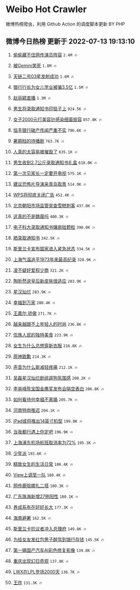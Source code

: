 # Weibo Hot Crawler 



微博热榜爬虫，利用 Github Action 的调度脚本更新 BY PHP 


## 微博今日热榜 更新于 2022-07-13 19:13:10 
1. [偷偷藏不住网传演员阵容](https://s.weibo.com/weibo?q=%23%E5%81%B7%E5%81%B7%E8%97%8F%E4%B8%8D%E4%BD%8F%E7%BD%91%E4%BC%A0%E6%BC%94%E5%91%98%E9%98%B5%E5%AE%B9%23&Refer=top) `2.4M 🔥` 

1. [被Gemini笑死](https://s.weibo.com/weibo?q=%E8%A2%ABGemini%E7%AC%91%E6%AD%BB&Refer=top) `1.8M 🔥` 

1. [天链二号03星发射成功](https://s.weibo.com/weibo?q=%23%E5%A4%A9%E9%93%BE%E4%BA%8C%E5%8F%B703%E6%98%9F%E5%8F%91%E5%B0%84%E6%88%90%E5%8A%9F%23&Refer=top) `1.6M 🔥` 

1. [银行行长为女儿学业被骗3.5亿](https://s.weibo.com/weibo?q=%23%E9%93%B6%E8%A1%8C%E8%A1%8C%E9%95%BF%E4%B8%BA%E5%A5%B3%E5%84%BF%E5%AD%A6%E4%B8%9A%E8%A2%AB%E9%AA%973.5%E4%BA%BF%23&Refer=top) `1.5M 🔥` 

1. [赵丽颖直播](https://s.weibo.com/weibo?q=%E8%B5%B5%E4%B8%BD%E9%A2%96%E7%9B%B4%E6%92%AD&Refer=top) `1.3M 🔥` 

1. [男生将录取通知书印毯子上](https://s.weibo.com/weibo?q=%23%E7%94%B7%E7%94%9F%E5%B0%86%E5%BD%95%E5%8F%96%E9%80%9A%E7%9F%A5%E4%B9%A6%E5%8D%B0%E6%AF%AF%E5%AD%90%E4%B8%8A%23&Refer=top) `924.5K 🔥` 

1. [女子2000元打美容针感染细菌毁容](https://s.weibo.com/weibo?q=%23%E5%A5%B3%E5%AD%902000%E5%85%83%E6%89%93%E7%BE%8E%E5%AE%B9%E9%92%88%E6%84%9F%E6%9F%93%E7%BB%86%E8%8F%8C%E6%AF%81%E5%AE%B9%23&Refer=top) `857.8K 🔥` 

1. [恒丰银行破产传闻严重不实](https://s.weibo.com/weibo?q=%23%E6%81%92%E4%B8%B0%E9%93%B6%E8%A1%8C%E7%A0%B4%E4%BA%A7%E4%BC%A0%E9%97%BB%E4%B8%A5%E9%87%8D%E4%B8%8D%E5%AE%9E%23&Refer=top) `796.6K 🔥` 

1. [暑期档的待播剧](https://s.weibo.com/weibo?q=%23%E6%9A%91%E6%9C%9F%E6%A1%A3%E7%9A%84%E5%BE%85%E6%92%AD%E5%89%A7%23&Refer=top) `763.7K 🔥` 

1. [人真的太容易被摧毁了](https://s.weibo.com/weibo?q=%23%E4%BA%BA%E7%9C%9F%E7%9A%84%E5%A4%AA%E5%AE%B9%E6%98%93%E8%A2%AB%E6%91%A7%E6%AF%81%E4%BA%86%23&Refer=top) `635.1K 🔥` 

1. [男生收到2.7公斤录取通知书礼盒](https://s.weibo.com/weibo?q=%23%E7%94%B7%E7%94%9F%E6%94%B6%E5%88%B02.7%E5%85%AC%E6%96%A4%E5%BD%95%E5%8F%96%E9%80%9A%E7%9F%A5%E4%B9%A6%E7%A4%BC%E7%9B%92%23&Refer=top) `618.0K 🔥` 

1. [第一次见家长一定要开电视](https://s.weibo.com/weibo?q=%23%E7%AC%AC%E4%B8%80%E6%AC%A1%E8%A7%81%E5%AE%B6%E9%95%BF%E4%B8%80%E5%AE%9A%E8%A6%81%E5%BC%80%E7%94%B5%E8%A7%86%23&Refer=top) `575.1K 🔥` 

1. [建议恐怖片导演来青岛取景](https://s.weibo.com/weibo?q=%23%E5%BB%BA%E8%AE%AE%E6%81%90%E6%80%96%E7%89%87%E5%AF%BC%E6%BC%94%E6%9D%A5%E9%9D%92%E5%B2%9B%E5%8F%96%E6%99%AF%23&Refer=top) `514.9K 🔥` 

1. [WPS将彻底关闭广告](https://s.weibo.com/weibo?q=%23WPS%E5%B0%86%E5%BD%BB%E5%BA%95%E5%85%B3%E9%97%AD%E5%B9%BF%E5%91%8A%23&Refer=top) `452.4K 🔥` 

1. [北京朝阳市场监管突查雪糕刺客](https://s.weibo.com/weibo?q=%23%E5%8C%97%E4%BA%AC%E6%9C%9D%E9%98%B3%E5%B8%82%E5%9C%BA%E7%9B%91%E7%AE%A1%E7%AA%81%E6%9F%A5%E9%9B%AA%E7%B3%95%E5%88%BA%E5%AE%A2%23&Refer=top) `437.0K 🔥` 

1. [这真的不是魏晨吗](https://s.weibo.com/weibo?q=%23%E8%BF%99%E7%9C%9F%E7%9A%84%E4%B8%8D%E6%98%AF%E9%AD%8F%E6%99%A8%E5%90%97%23&Refer=top) `400.3K 🔥` 

1. [电子科大录取通知书镶嵌硅颗粒](https://s.weibo.com/weibo?q=%23%E7%94%B5%E5%AD%90%E7%A7%91%E5%A4%A7%E5%BD%95%E5%8F%96%E9%80%9A%E7%9F%A5%E4%B9%A6%E9%95%B6%E5%B5%8C%E7%A1%85%E9%A2%97%E7%B2%92%23&Refer=top) `398.0K 🔥` 

1. [晒录取通知书](https://s.weibo.com/weibo?q=%23%E6%99%92%E5%BD%95%E5%8F%96%E9%80%9A%E7%9F%A5%E4%B9%A6%23&Refer=top) `342.5K 🔥` 

1. [斯里兰卡宣布国家进入紧急状态](https://s.weibo.com/weibo?q=%23%E6%96%AF%E9%87%8C%E5%85%B0%E5%8D%A1%E5%AE%A3%E5%B8%83%E5%9B%BD%E5%AE%B6%E8%BF%9B%E5%85%A5%E7%B4%A7%E6%80%A5%E7%8A%B6%E6%80%81%23&Refer=top) `334.5K 🔥` 

1. [上海气温追平1873年来最高纪录](https://s.weibo.com/weibo?q=%23%E4%B8%8A%E6%B5%B7%E6%B0%94%E6%B8%A9%E8%BF%BD%E5%B9%B31873%E5%B9%B4%E6%9D%A5%E6%9C%80%E9%AB%98%E7%BA%AA%E5%BD%95%23&Refer=top) `328.9K 🔥` 

1. [凌不疑好爱程少商](https://s.weibo.com/weibo?q=%23%E5%87%8C%E4%B8%8D%E7%96%91%E5%A5%BD%E7%88%B1%E7%A8%8B%E5%B0%91%E5%95%86%23&Refer=top) `321.2K 🔥` 

1. [陶昕然说皇后新皮肤很适应](https://s.weibo.com/weibo?q=%23%E9%99%B6%E6%98%95%E7%84%B6%E8%AF%B4%E7%9A%87%E5%90%8E%E6%96%B0%E7%9A%AE%E8%82%A4%E5%BE%88%E9%80%82%E5%BA%94%23&Refer=top) `283.9K 🔥` 

1. [星汉灿烂](https://s.weibo.com/weibo?q=%23%E6%98%9F%E6%B1%89%E7%81%BF%E7%83%82%23&Refer=top) `283.9K 🔥` 

1. [幸福到万家](https://s.weibo.com/weibo?q=%23%E5%B9%B8%E7%A6%8F%E5%88%B0%E4%B8%87%E5%AE%B6%23&Refer=top) `280.4K 🔥` 

1. [王嘉尔 骄傲](https://s.weibo.com/weibo?q=%E7%8E%8B%E5%98%89%E5%B0%94%20%E9%AA%84%E5%82%B2&Refer=top) `271.7K 🔥` 

1. [越来越跟不上年轻人的时尚](https://s.weibo.com/weibo?q=%23%E8%B6%8A%E6%9D%A5%E8%B6%8A%E8%B7%9F%E4%B8%8D%E4%B8%8A%E5%B9%B4%E8%BD%BB%E4%BA%BA%E7%9A%84%E6%97%B6%E5%B0%9A%23&Refer=top) `236.8K 🔥` 

1. [佤族人民的独特美食](https://s.weibo.com/weibo?q=%23%E4%BD%A4%E6%97%8F%E4%BA%BA%E6%B0%91%E7%9A%84%E7%8B%AC%E7%89%B9%E7%BE%8E%E9%A3%9F%23&Refer=top) `223.9K 🔥` 

1. [女生为什么总想穿新衣服](https://s.weibo.com/weibo?q=%23%E5%A5%B3%E7%94%9F%E4%B8%BA%E4%BB%80%E4%B9%88%E6%80%BB%E6%83%B3%E7%A9%BF%E6%96%B0%E8%A1%A3%E6%9C%8D%23&Refer=top) `216.8K 🔥` 

1. [原神致歉](https://s.weibo.com/weibo?q=%23%E5%8E%9F%E7%A5%9E%E8%87%B4%E6%AD%89%23&Refer=top) `214.3K 🔥` 

1. [声音为什么能减轻疼痛](https://s.weibo.com/weibo?q=%23%E5%A3%B0%E9%9F%B3%E4%B8%BA%E4%BB%80%E4%B9%88%E8%83%BD%E5%87%8F%E8%BD%BB%E7%96%BC%E7%97%9B%23&Refer=top) `212.1K 🔥` 

1. [吴磊星汉灿烂剧组遛狗氛围感](https://s.weibo.com/weibo?q=%23%E5%90%B4%E7%A3%8A%E6%98%9F%E6%B1%89%E7%81%BF%E7%83%82%E5%89%A7%E7%BB%84%E9%81%9B%E7%8B%97%E6%B0%9B%E5%9B%B4%E6%84%9F%23&Refer=top) `208.2K 🔥` 

1. [李易峰陈宝国金鹰奖发布会隔空表白](https://s.weibo.com/weibo?q=%23%E6%9D%8E%E6%98%93%E5%B3%B0%E9%99%88%E5%AE%9D%E5%9B%BD%E9%87%91%E9%B9%B0%E5%A5%96%E5%8F%91%E5%B8%83%E4%BC%9A%E9%9A%94%E7%A9%BA%E8%A1%A8%E7%99%BD%23&Refer=top) `206.8K 🔥` 

1. [如何看待何幸福不离婚](https://s.weibo.com/weibo?q=%23%E5%A6%82%E4%BD%95%E7%9C%8B%E5%BE%85%E4%BD%95%E5%B9%B8%E7%A6%8F%E4%B8%8D%E7%A6%BB%E5%A9%9A%23&Refer=top) `205.7K 🔥` 

1. [河南特岗推迟](https://s.weibo.com/weibo?q=%E6%B2%B3%E5%8D%97%E7%89%B9%E5%B2%97%E6%8E%A8%E8%BF%9F&Refer=top) `204.1K 🔥` 

1. [iPad或将推出14英寸机型](https://s.weibo.com/weibo?q=%23iPad%E6%88%96%E5%B0%86%E6%8E%A8%E5%87%BA14%E8%8B%B1%E5%AF%B8%E6%9C%BA%E5%9E%8B%23&Refer=top) `199.0K 🔥` 

1. [当我都行遇上你定吧](https://s.weibo.com/weibo?q=%23%E5%BD%93%E6%88%91%E9%83%BD%E8%A1%8C%E9%81%87%E4%B8%8A%E4%BD%A0%E5%AE%9A%E5%90%A7%23&Refer=top) `196.9K 🔥` 

1. [上海浦东机场航班取消率为72%](https://s.weibo.com/weibo?q=%23%E4%B8%8A%E6%B5%B7%E6%B5%A6%E4%B8%9C%E6%9C%BA%E5%9C%BA%E8%88%AA%E7%8F%AD%E5%8F%96%E6%B6%88%E7%8E%87%E4%B8%BA72%25%23&Refer=top) `195.3K 🔥` 

1. [少年派](https://s.weibo.com/weibo?q=%E5%B0%91%E5%B9%B4%E6%B4%BE&Refer=top) `193.6K 🔥` 

1. [精致女生的生活日常](https://s.weibo.com/weibo?q=%E7%B2%BE%E8%87%B4%E5%A5%B3%E7%94%9F%E7%9A%84%E7%94%9F%E6%B4%BB%E6%97%A5%E5%B8%B8&Refer=top) `186.4K 🔥` 

1. [View上调至一队](https://s.weibo.com/weibo?q=%23View%E4%B8%8A%E8%B0%83%E8%87%B3%E4%B8%80%E9%98%9F%23&Refer=top) `180.4K 🔥` 

1. [网传鹿晗娜扎二搭](https://s.weibo.com/weibo?q=%23%E7%BD%91%E4%BC%A0%E9%B9%BF%E6%99%97%E5%A8%9C%E6%89%8E%E4%BA%8C%E6%90%AD%23&Refer=top) `180.3K 🔥` 

1. [广东珠海新增27例阳性](https://s.weibo.com/weibo?q=%23%E5%B9%BF%E4%B8%9C%E7%8F%A0%E6%B5%B7%E6%96%B0%E5%A2%9E27%E4%BE%8B%E9%98%B3%E6%80%A7%23&Refer=top) `180.1K 🔥` 

1. [养成系有在好好长大](https://s.weibo.com/weibo?q=%23%E5%85%BB%E6%88%90%E7%B3%BB%E6%9C%89%E5%9C%A8%E5%A5%BD%E5%A5%BD%E9%95%BF%E5%A4%A7%23&Refer=top) `177.3K 🔥` 

1. [海南避暑](https://s.weibo.com/weibo?q=%23%E6%B5%B7%E5%8D%97%E9%81%BF%E6%9A%91%23&Refer=top) `162.5K 🔥` 

1. [斯里兰卡抗议者冲入总理府](https://s.weibo.com/weibo?q=%23%E6%96%AF%E9%87%8C%E5%85%B0%E5%8D%A1%E6%8A%97%E8%AE%AE%E8%80%85%E5%86%B2%E5%85%A5%E6%80%BB%E7%90%86%E5%BA%9C%23&Refer=top) `149.8K 🔥` 

1. [为给女友发红包男子醉驾到银行存钱](https://s.weibo.com/weibo?q=%23%E4%B8%BA%E7%BB%99%E5%A5%B3%E5%8F%8B%E5%8F%91%E7%BA%A2%E5%8C%85%E7%94%B7%E5%AD%90%E9%86%89%E9%A9%BE%E5%88%B0%E9%93%B6%E8%A1%8C%E5%AD%98%E9%92%B1%23&Refer=top) `145.5K 🔥` 

1. [第一辆国产汽车AI彩色修复影像](https://s.weibo.com/weibo?q=%23%E7%AC%AC%E4%B8%80%E8%BE%86%E5%9B%BD%E4%BA%A7%E6%B1%BD%E8%BD%A6AI%E5%BD%A9%E8%89%B2%E4%BF%AE%E5%A4%8D%E5%BD%B1%E5%83%8F%23&Refer=top) `139.8K 🔥` 

1. [重庆出现幻日奇观](https://s.weibo.com/weibo?q=%23%E9%87%8D%E5%BA%86%E5%87%BA%E7%8E%B0%E5%B9%BB%E6%97%A5%E5%A5%87%E8%A7%82%23&Refer=top) `137.8K 🔥` 

1. [LWX在LPL登场2000天](https://s.weibo.com/weibo?q=%23LWX%E5%9C%A8LPL%E7%99%BB%E5%9C%BA2000%E5%A4%A9%23&Refer=top) `136.7K 🔥` 

1. [王炸](https://s.weibo.com/weibo?q=%E7%8E%8B%E7%82%B8&Refer=top) `131.3K 🔥` 

